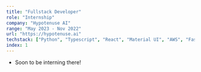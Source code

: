```yaml
---
title: "Fullstack Developer"
role: "Internship"
company: "Hypotenuse AI"
range: "May 2023 - Nov 2022"
url: "https://hypotenuse.ai"
techstack: ["Python", "Typescript", "React", "Material UI", "AWS", "FastAPI" ]
index: 1
---
```

* Soon to be interning there!
